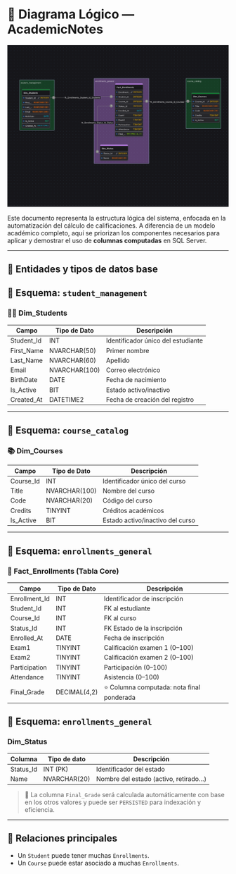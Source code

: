 # 📐 Diagrama Lógico — AcademicNotes

![Diagrama Logico](img/diagrama_logico_sistema_calculo_calificaciones.png)

Este documento representa la estructura lógica del sistema, enfocada en la automatización del cálculo de calificaciones. A diferencia de un modelo académico completo, aquí se priorizan los componentes necesarios para aplicar y demostrar el uso de **columnas computadas** en SQL Server.

---

## 🧩 Entidades y tipos de datos base

## 📂 Esquema: `student_management`

### 🧑‍🎓 Dim_Students

| Campo        | Tipo de Dato  | Descripción                            |
|--------------|----------------|----------------------------------------|
| Student_Id   | INT            | Identificador único del estudiante     |
| First_Name   | NVARCHAR(50)   | Primer nombre                          |
| Last_Name    | NVARCHAR(60)   | Apellido                               |
| Email        | NVARCHAR(100)  | Correo electrónico                     |
| BirthDate    | DATE           | Fecha de nacimiento                    |
| Is_Active    | BIT            | Estado activo/inactivo                 |
| Created_At   | DATETIME2      | Fecha de creación del registro         |

---

## 📂 Esquema: `course_catalog`

### 📚 Dim_Courses

| Campo      | Tipo de Dato    | Descripción                             |
|------------|------------------|-----------------------------------------|
| Course_Id  | INT              | Identificador único del curso           |
| Title      | NVARCHAR(100)    | Nombre del curso                        |
| Code       | NVARCHAR(20)     | Código del curso                        |
| Credits    | TINYINT          | Créditos académicos                     |
| Is_Active  | BIT              | Estado activo/inactivo del curso        |

---


## 📂 Esquema: `enrollments_general`

### 🧾 Fact_Enrollments (Tabla Core)

| Campo         | Tipo de Dato     | Descripción                              |
|---------------|------------------|------------------------------------------|
| Enrollment_Id | INT              | Identificador de inscripción             |
| Student_Id    | INT              | FK al estudiante                         |
| Course_Id     | INT              | FK al curso                              |
| Status_Id     | INT              | FK Estado de la inscripción              |
| Enrolled_At   | DATE             | Fecha de inscripción                     |
| Exam1         | TINYINT          | Calificación examen 1 (0–100)            |
| Exam2         | TINYINT          | Calificación examen 2 (0–100)            |
| Participation | TINYINT          | Participación (0–100)                    |
| Attendance    | TINYINT          | Asistencia (0–100)                       |
| Final_Grade   | DECIMAL(4,2)     | ⭐ Columna computada: nota final ponderada |

## 📂 Esquema: `enrollments_general`

###  Dim_Status

| Columna     | Tipo de dato | Descripción                            |
|-------------|--------------|----------------------------------------|
| Status_Id   | INT (PK)     | Identificador del estado               |
| Name        | NVARCHAR(20) | Nombre del estado (activo, retirado…) |

> 🧮 La columna `Final_Grade` será calculada automáticamente con base en los otros valores y puede ser `PERSISTED` para indexación y eficiencia.

---

## 🔗 Relaciones principales

- Un `Student` puede tener muchas `Enrollments`.
- Un `Course` puede estar asociado a muchas `Enrollments`.